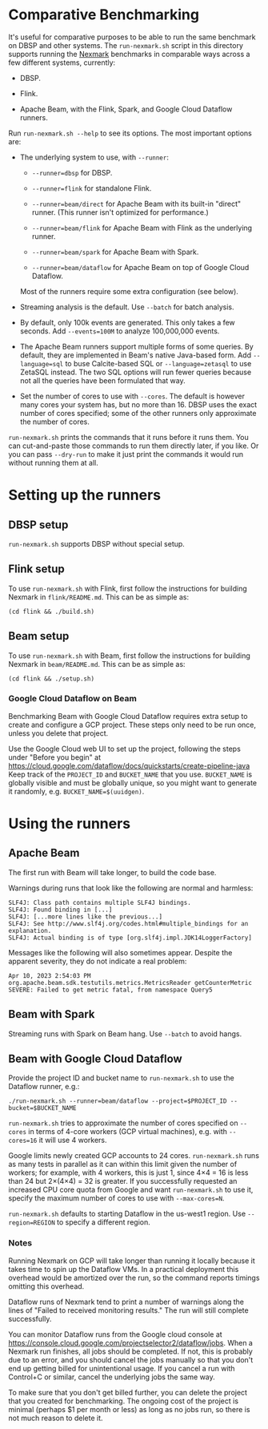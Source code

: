 # Comparative Benchmarking

It's useful for comparative purposes to be able to run the same
benchmark on DBSP and other systems.  The `run-nexmark.sh` script in
this directory supports running the
[Nexmark](https://datalab.cs.pdx.edu/niagara/NEXMark/) benchmarks in
comparable ways across a few different systems, currently:

  * DBSP.

  * Flink.

  * Apache Beam, with the Flink, Spark, and Google Cloud Dataflow
    runners.

Run `run-nexmark.sh --help` to see its options.  The most important
options are:

  * The underlying system to use, with `--runner`:

    - `--runner=dbsp` for DBSP.

	- `--runner=flink` for standalone Flink.

	- `--runner=beam/direct` for Apache Beam with its built-in
      "direct" runner.  (This runner isn't optimized for performance.)

	- `--runner=beam/flink` for Apache Beam with Flink as the
      underlying runner.

	- `--runner=beam/spark` for Apache Beam with Spark.

	- `--runner=beam/dataflow` for Apache Beam on top of Google Cloud
      Dataflow.

    Most of the runners require some extra configuration (see below).

  * Streaming analysis is the default.  Use `--batch` for batch
    analysis.

  * By default, only 100k events are generated.  This only takes a few
    seconds.  Add `--events=100M` to analyze 100,000,000 events.

  * The Apache Beam runners support multiple forms of some queries.
    By default, they are implemented in Beam's native Java-based form.
    Add `--language=sql` to buse Calcite-based SQL or
    `--language=zetasql` to use ZetaSQL instead.  The two SQL options
    will run fewer queries because not all the queries have been
    formulated that way.

  * Set the number of cores to use with `--cores`.  The default is
    however many cores your system has, but no more than 16.  DBSP
    uses the exact number of cores specified; some of the other
    runners only approximate the number of cores.

`run-nexmark.sh` prints the commands that it runs before it runs them.
You can cut-and-paste those commands to run them directly later, if
you like.  Or you can pass `--dry-run` to make it just print the
commands it would run without running them at all.

# Setting up the runners

## DBSP setup

`run-nexmark.sh` supports DBSP without special setup.

## Flink setup

To use `run-nexmark.sh` with Flink, first follow the instructions for
building Nexmark in `flink/README.md`.  This can be as simple as:

```
(cd flink && ./build.sh)
```

## Beam setup

To use `run-nexmark.sh` with Beam, first follow the instructions for
building Nexmark in `beam/README.md`.  This can be as simple as:

```
(cd flink && ./setup.sh)
```

### Google Cloud Dataflow on Beam

Benchmarking Beam with Google Cloud Dataflow requires extra setup to
create and configure a GCP project.  These steps only need to be run
once, unless you delete that project.

Use the Google Cloud web UI to set up the project, following the steps
under "Before you begin" at
https://cloud.google.com/dataflow/docs/quickstarts/create-pipeline-java
Keep track of the `PROJECT_ID` and `BUCKET_NAME` that you use.
`BUCKET_NAME` is globally visible and must be globally unique, so you
might want to generate it randomly, e.g. `BUCKET_NAME=$(uuidgen)`.

# Using the runners

## Apache Beam

The first run with Beam will take longer, to build the code base.

Warnings during runs that look like the following are normal and
harmless:

```
SLF4J: Class path contains multiple SLF4J bindings.
SLF4J: Found binding in [...]
SLF4J: [...more lines like the previous...]
SLF4J: See http://www.slf4j.org/codes.html#multiple_bindings for an explanation.
SLF4J: Actual binding is of type [org.slf4j.impl.JDK14LoggerFactory]
```

Messages like the following will also sometimes appear.  Despite the
apparent severity, they do not indicate a real problem:

```
Apr 10, 2023 2:54:03 PM org.apache.beam.sdk.testutils.metrics.MetricsReader getCounterMetric
SEVERE: Failed to get metric fatal, from namespace Query5
```

## Beam with Spark

Streaming runs with Spark on Beam hang.  Use `--batch` to avoid hangs.

## Beam with Google Cloud Dataflow

Provide the project ID and bucket name to `run-nexmark.sh` to use the
Dataflow runner, e.g.:

```
./run-nexmark.sh --runner=beam/dataflow --project=$PROJECT_ID --bucket=$BUCKET_NAME
```

`run-nexmark.sh` tries to approximate the number of cores specified on
`--cores` in terms of 4-core workers (GCP virtual machines), e.g. with
`--cores=16` it will use 4 workers.

Google limits newly created GCP accounts to 24 cores.
`run-nexmark.sh` runs as many tests in parallel as it can within this
limit given the number of workers; for example, with 4 workers, this
is just 1, since 4×4 = 16 is less than 24 but 2×(4×4) = 32 is greater.
If you successfully requested an increased CPU core quota from Google
and want `run-nexmark.sh` to use it, specify the maximum number of
cores to use with `--max-cores=N`.

`run-nexmark.sh` defaults to starting Dataflow in the us-west1 region.
Use `--region=REGION` to specify a different region.

### Notes

Running Nexmark on GCP will take longer than running it locally
because it takes time to spin up the Dataflow VMs.  In a practical
deployment this overhead would be amortized over the run, so the
command reports timings omitting this overhead.

Dataflow runs of Nexmark tend to print a number of warnings along the
lines of "Failed to received monitoring results."  The run will still
complete successfully.

You can monitor Dataflow runs from the Google cloud console at
https://console.cloud.google.com/projectselector2/dataflow/jobs.  When
a Nexmark run finishes, all jobs should be completed.  If not, this is
probably due to an error, and you should cancel the jobs manually so
that you don't end up getting billed for unintentional usage.  If you
cancel a run with Control+C or similar, cancel the underlying jobs the
same way.

To make sure that you don't get billed further, you can delete the
project that you created for benchmarking.  The ongoing cost of the
project is minimal (perhaps $1 per month or less) as long as no jobs
run, so there is not much reason to delete it.
